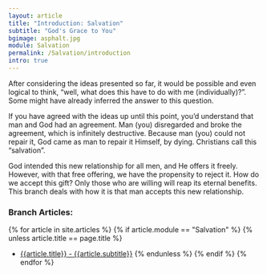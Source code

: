 ```yaml
---
layout: article
title: "Introduction: Salvation"
subtitle: "God's Grace to You"
bgimage: asphalt.jpg
module: Salvation
permalink: /Salvation/introduction
intro: true
---
```


After considering the ideas presented so far, it would be possible and even logical to think, “well, what does this have to do with me (individually)?”. Some might have already inferred the answer to this question.
 
If you have agreed with the ideas up until this point, you’d understand that man and God had an agreement. Man (you) disregarded and broke the agreement, which is infinitely destructive. Because man (you) could not repair it, God came as man to repair it Himself, by dying. Christians call this “salvation”.
 
God intended this new relationship for all men, and He offers it freely. However, with that free offering, we have the propensity to reject it. How do we accept this gift? Only those who are willing will reap its eternal benefits. This branch deals with how it is that man accepts this new relationship.
 
### Branch Articles:
{% for article in site.articles %}
{% if article.module == "Salvation" %}
{% unless article.title == page.title %}
- [{{article.title}} - {{article.subtitle}}]({{article.permalink}})
{% endunless %}
{% endif %}
{% endfor %}